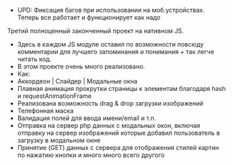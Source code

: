 * UPD: Фиксация багов при использовании на моб.устройствах. Теперь все работает и функционирует как надо

Третий полноценный законченный проект на нативном JS. 
* Здесь в каждом JS модуле оставил по возможности повсюду комментарии для лучшего запоминания и понимания + так легче читать код.
* В этом проекте очень много реализовано.
* Как: 
* Аккордеон | Слайдер | Модальные окна 
* Плавная анимация прокрутки страницы к элементам благодаря hash и requestAnimationFrame
* Реализована возможность drag & drop загрузки изображений
* Телефонная маска
* Валидация полей для ввода имени/email и т.п.
* Отправка на сервер php данных с модальных окон, включая отправку на сервер изображений которые добавил пользователь в загрузку в модальном окне 
* Принятие (GET) данных с сервера для отображения стилей картин по нажатию кнопки и много много всего другого
